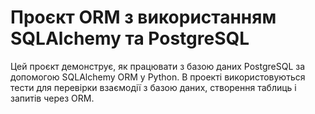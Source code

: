 # Проєкт ORM з використанням SQLAlchemy та PostgreSQL

Цей проєкт демонструє, як працювати з базою даних PostgreSQL за допомогою SQLAlchemy ORM у Python. В проекті використовуються тести для перевірки взаємодії з базою даних, створення таблиць і запитів через ORM.
